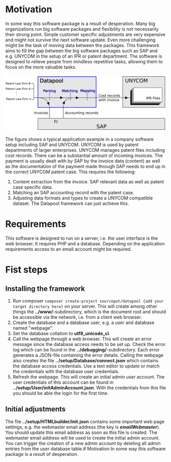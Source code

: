 # Motivation
In some way this software package is a result of desperation. 
Many big organizations run big software packages and flexibility is not necessarily their strong point. Simple customer specific adjustments are very expensive and might not survive the next software update. Even more challenging might be the task of moving data between the packages.
This framework aims to fill the gap between the big software packages such as SAP and e.g. UNYCOM in the setup of an IPR or patent department.  The software is designed to relieve people from mindless repetitive tasks, allowing them to focus on the more valuable tasks.

![Example application, import of invoices with including cost records](https://github.com/SourcePot/datapool/blob/main/docs/ExampleApplication.png?raw=true)

The figure shows a typical application example in a company software setup including SAP and UNYCOM. UNYCOM is used by patent departments of larger enterprises. UNYCOM manages patent files including cost records. There can be a substantial amount of incoming invoices.  The payment is usually dealt with by SAP by the invoice data (content) as well as the documentation of the payment made through SAP needs to end up in the correct UNYCOM patent case. This requires the following:
1. Content extraction from the invoice. SAP relevant data as well as patent case specific data.
2. Matching an SAP accounting record with the patent case.
3. Adjusting data formats and types to create a UNYCOM compatible dataset.
The Datapool framework can just achieve this.

# Requirements
This software is designed to run on a server, i.e. the user interface is the web browser. It requires PHP and a database. Depending on the application requirements access to an email account might be required.

# Fist steps
## Installing the framework
1. Run composer ``composer create-project sourcepot/datapool {add your target directory here}`` on your server. This will create among other things the **../www/**-subdirectory, which is the document root and should be accessible via the network, i.e. from a client web browser.
2. Create the database and a database user, e.g. a user and database named "webpage".
3. Set the database collation to **utf8_unicode_ci**.
4. Call the webpage through a web browser. This will create an error message since the database access needs to be set up. Check the error log which can be found in the **../debugging/**-subdirectory.  Each error generates a JSON-file containing the error details. Calling the webpage also creates the file **../setup/Database/connect.json** which contains the database access credentials. Use a text editor to update or match the credentials with the database user credentials. 
5. Refresh the webpage. This will create an initial admin user account. The user credentials of this account can be found in **../setup/User/initAdminAccount.json**.  With the credentials from this file you should be able the login for the first time.

## Initial adjustments
The file **../setup/HTMLbuilder/init.json** contains some important web page settings, e.g. the webmaster email address (the key is ***emailWebmaster***). You should update this email address as soon as this file is created. The webmaster email address will be used to create the initial admin account. You can trigger the creation of a new admin account by deleting all admin entries from the user database table.# Motivation
In some way this software package is a result of desperation. 